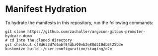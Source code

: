 # Manifest Hydration

To hydrate the manifests in this repository, run the following commands:

```shell
git clone https://github.com/zachaller/argocon-gitops-promoter-hydrate-demo
# cd into the cloned directory
git checkout cf8d632d7d6abf84dba00eb2e88d310db5f25b3e
kustomize build ./user-configuration/staging/e2e
```
